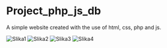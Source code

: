 # Project_php_js_db
A simple website created with the use of html, css, php and js.

![Slika1](https://github.com/0ls00/Project_php_js_db/assets/114077183/1214860d-2084-48eb-a2db-52bb94b62eb3)
![Slika2](https://github.com/0ls00/Project_php_js_db/assets/114077183/e4432b29-8102-40ab-8fe5-50549c31d62b)
![Slika3](https://github.com/0ls00/Project_php_js_db/assets/114077183/c6eb8090-064e-44e5-84b7-4cccc79353b4)
![Slika4](https://github.com/0ls00/Project_php_js_db/assets/114077183/408805c7-a3a0-47a0-8a42-e9818c0c83b3)
